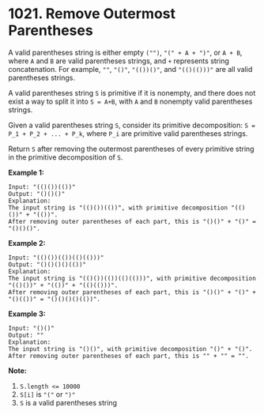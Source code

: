 # 1021. Remove Outermost Parentheses

A valid parentheses string is either empty `("")`, `"(" + A + ")"`, or `A + B`,
where `A` and `B` are valid parentheses strings, and `+` represents string
concatenation.  For example, `""`, `"()"`, `"(())()"`, and `"(()(()))"` are all
valid parentheses strings.

A valid parentheses string `S` is primitive if it is nonempty, and there does
not exist a way to split it into `S = A+B`, with `A` and `B` nonempty valid
parentheses strings.

Given a valid parentheses string `S`, consider its primitive decomposition:
`S = P_1 + P_2 + ... + P_k`, where `P_i` are primitive valid parentheses
strings.

Return `S` after removing the outermost parentheses of every primitive string
in the primitive decomposition of `S`. 

__Example 1:__

```
Input: "(()())(())"
Output: "()()()"
Explanation: 
The input string is "(()())(())", with primitive decomposition "(()())" + "(())".
After removing outer parentheses of each part, this is "()()" + "()" = "()()()".
```

__Example 2:__

```
Input: "(()())(())(()(()))"
Output: "()()()()(())"
Explanation: 
The input string is "(()())(())(()(()))", with primitive decomposition "(()())" + "(())" + "(()(()))".
After removing outer parentheses of each part, this is "()()" + "()" + "()(())" = "()()()()(())".
```


__Example 3:__

```
Input: "()()"
Output: ""
Explanation: 
The input string is "()()", with primitive decomposition "()" + "()".
After removing outer parentheses of each part, this is "" + "" = "".
```

__Note:__

1. `S.length <= 10000`
2. `S[i]` is `"("` or `")"`
3. `S` is a valid parentheses string
